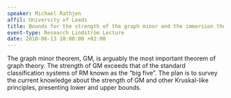```yaml
---
speaker: Michael Rathjen
affil: University of Leeds
title: Bounds for the strength of the graph minor and the immersion theorem
event-type: Research Lindström Lecture
date: 2018-06-13 10:00:00 +02:00
---
```

The graph minor theorem, GM, is arguably the most important theorem  of graph theory. The strength of GM exceeds that of the standard  classification systems of RM known as the “big five”. The plan is to  survey the current knowledge about the strength of GM and other  Kruskal-like principles, presenting lower and upper bounds.
